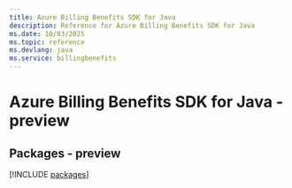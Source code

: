 ```yaml
---
title: Azure Billing Benefits SDK for Java
description: Reference for Azure Billing Benefits SDK for Java
ms.date: 10/03/2025
ms.topic: reference
ms.devlang: java
ms.service: billingbenefits
---
```

# Azure Billing Benefits SDK for Java - preview
## Packages - preview
[!INCLUDE [packages](billing-benefits-index.md)]